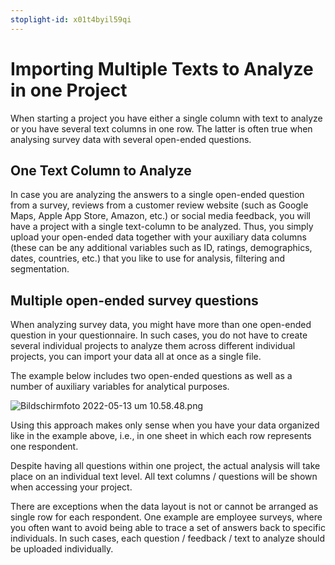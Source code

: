```yaml
---
stoplight-id: x01t4byil59qi
---
```


# Importing Multiple Texts to Analyze in one Project

When starting a project you have either a single column with text to analyze or you have several text columns in one row. The latter is often true when analysing survey data with several open-ended questions.

## One Text Column to Analyze

In case you are analyzing the answers to a single open-ended question from a survey, reviews from a customer review website (such as Google Maps, Apple App Store, Amazon, etc.) or social media feedback, you will have a project with a single text-column to be analyzed. Thus, you simply upload your open-ended data together with your auxiliary data columns (these can be any additional variables such as ID, ratings, demographics, dates, countries, etc.) that you like to use for analysis, filtering and segmentation.

## Multiple open-ended survey questions

When analyzing survey data, you might have more than one open-ended question in your questionnaire. In such cases, you do not have to create several individual projects to analyze them across different individual projects, you can import your data all at once as a single file.

The example below includes two open-ended questions as well as a number of auxiliary variables for analytical purposes.


![Bildschirmfoto 2022-05-13 um 10.58.48.png](https://stoplight.io/api/v1/projects/cHJqOjEyNDcxMw/images/Hvv5D2d33vs)

Using this approach makes only sense when you have your data organized like in the example above, i.e., in one sheet in which each row represents one respondent.

Despite having all questions within one project, the actual analysis will take place on an individual text level. All text columns / questions will be shown when accessing your project.

There are exceptions when the data layout is not or cannot be arranged as single row for each respondent. One example are employee surveys, where you often want to avoid being able to trace a set of answers back to specific individuals. In such cases, each question / feedback / text to analyze should be uploaded individually.


